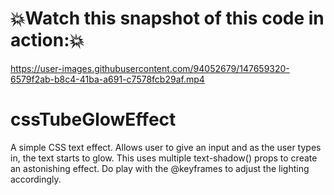 # 💥Watch this snapshot of this code in action:💥
https://user-images.githubusercontent.com/94052679/147659320-6579f2ab-b8c4-41ba-a691-c7578fcb29af.mp4

# cssTubeGlowEffect
A simple CSS text effect. Allows user to give an input and as the user types in, the text starts to glow. This uses multiple text-shadow() props to create an astonishing effect. Do play with the @keyframes to adjust the lighting accordingly.
